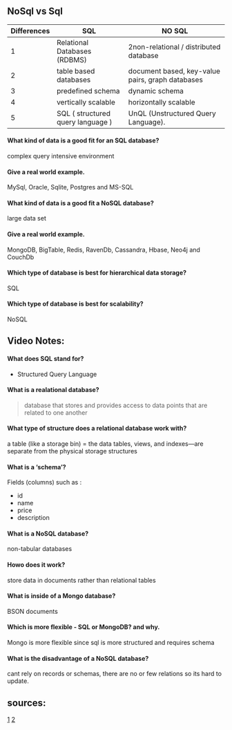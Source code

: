 ## NoSql vs Sql

| Differences | SQL | NO SQL |
| ---| --- | --- |
| 1 | Relational Databases (RDBMS) | 2non-relational  / distributed database |
| 2 | table based databases  | document based, key-value pairs, graph databases |
| 3 | predefined schema  | dynamic schema |
| 4 | vertically scalable | horizontally scalable |
| 5 | SQL ( structured query language ) | UnQL (Unstructured Query Language). |

#### What kind of data is a good fit for an SQL database?
complex query intensive environment
#### Give a real world example.
MySql, Oracle, Sqlite, Postgres and MS-SQL
#### What kind of data is a good fit a NoSQL database?
large data set
#### Give a real world example.
MongoDB, BigTable, Redis, RavenDb, Cassandra, Hbase, Neo4j and CouchDb
#### Which type of database is best for hierarchical data storage?
SQL
#### Which type of database is best for scalability?
NoSQL

## Video Notes:
#### What does SQL stand for?
- Structured Query Language
#### What is a realational database?
> database that stores and provides access to data points that are related to one another
#### What type of structure does a relational database work with?
a table (like a storage bin) = the data tables, views, and indexes—are separate from the physical storage structures
#### What is a ‘schema’?
Fields (columns) such as :
- id
- name
- price
- description
#### What is a NoSQL database?
non-tabular databases
#### Howo does it work?
store data in documents rather than relational tables
#### What is inside of a Mongo database?
BSON documents
#### Which is more flexible - SQL or MongoDB? and why.
Mongo is more flexible since sql is more structured and requires schema
#### What is the disadvantage of a NoSQL database?
cant rely on records or schemas, there are no or few relations so its hard to update. 
## sources:
[1](https://www.thegeekstuff.com/2014/01/sql-vs-nosql-db/?utm_source=tuicool)
[2](https://www.youtube.com/watch?v=ZS_kXvOeQ5Y)
